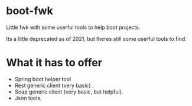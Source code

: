 # boot-fwk
Little fwk with some userful tools to help boot projects. 

Its a little deprecated as of 2021, but theres still some userful tools to find.

# What it has to offer

+ Spring boot helper tool
+ Rest generic client (very basic) .
+ Soap generic client (very basic, but helpful).
+ Json tools.
